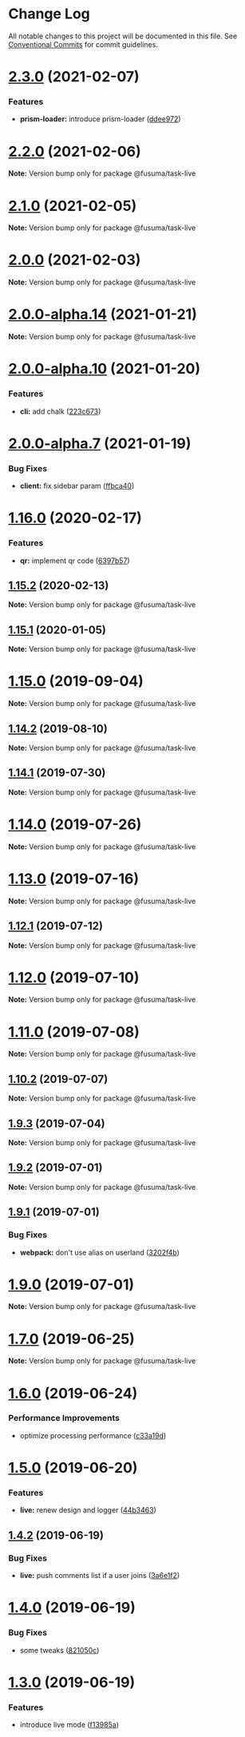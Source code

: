 # Change Log

All notable changes to this project will be documented in this file.
See [Conventional Commits](https://conventionalcommits.org) for commit guidelines.

# [2.3.0](https://github.com/hiroppy/fusuma/compare/v2.2.0...v2.3.0) (2021-02-07)


### Features

* **prism-loader:** introduce prism-loader ([ddee972](https://github.com/hiroppy/fusuma/commit/ddee972a547081c7cae2d89e9a499a3aaa30595b))





# [2.2.0](https://github.com/hiroppy/fusuma/compare/v2.1.0...v2.2.0) (2021-02-06)

**Note:** Version bump only for package @fusuma/task-live





# [2.1.0](https://github.com/hiroppy/fusuma/compare/v2.0.0...v2.1.0) (2021-02-05)

**Note:** Version bump only for package @fusuma/task-live





# [2.0.0](https://github.com/hiroppy/fusuma/compare/v2.0.0-alpha.28...v2.0.0) (2021-02-03)

**Note:** Version bump only for package @fusuma/task-live





# [2.0.0-alpha.14](https://github.com/hiroppy/fusuma/compare/v2.0.0-alpha.13...v2.0.0-alpha.14) (2021-01-21)

**Note:** Version bump only for package @fusuma/task-live





# [2.0.0-alpha.10](https://github.com/hiroppy/fusuma/compare/v2.0.0-alpha.9...v2.0.0-alpha.10) (2021-01-20)


### Features

* **cli:** add chalk ([223c673](https://github.com/hiroppy/fusuma/commit/223c673f7647b44aade2c2d1a8dbf9e5b18c507c))





# [2.0.0-alpha.7](https://github.com/hiroppy/fusuma/compare/v2.0.0-alpha.6...v2.0.0-alpha.7) (2021-01-19)

### Bug Fixes

- **client:** fix sidebar param ([ffbca40](https://github.com/hiroppy/fusuma/commit/ffbca408a19fb82b99b7f4c53c7692546bb63bd2))

# [1.16.0](https://github.com/hiroppy/fusuma/compare/v1.15.2...v1.16.0) (2020-02-17)

### Features

- **qr:** implement qr code ([6397b57](https://github.com/hiroppy/fusuma/commit/6397b57ff1c655aa07827968f690e0079cfbb88f))

## [1.15.2](https://github.com/hiroppy/fusuma/compare/v1.15.1...v1.15.2) (2020-02-13)

**Note:** Version bump only for package @fusuma/task-live

## [1.15.1](https://github.com/hiroppy/fusuma/compare/v1.15.0...v1.15.1) (2020-01-05)

**Note:** Version bump only for package @fusuma/task-live

# [1.15.0](https://github.com/hiroppy/fusuma/compare/v1.14.2...v1.15.0) (2019-09-04)

**Note:** Version bump only for package @fusuma/task-live

## [1.14.2](https://github.com/hiroppy/fusuma/compare/v1.14.1...v1.14.2) (2019-08-10)

**Note:** Version bump only for package @fusuma/task-live

## [1.14.1](https://github.com/hiroppy/fusuma/compare/v1.14.0...v1.14.1) (2019-07-30)

**Note:** Version bump only for package @fusuma/task-live

# [1.14.0](https://github.com/hiroppy/fusuma/compare/v1.13.0...v1.14.0) (2019-07-26)

**Note:** Version bump only for package @fusuma/task-live

# [1.13.0](https://github.com/hiroppy/fusuma/compare/v1.12.1...v1.13.0) (2019-07-16)

**Note:** Version bump only for package @fusuma/task-live

## [1.12.1](https://github.com/hiroppy/fusuma/compare/v1.12.0...v1.12.1) (2019-07-12)

**Note:** Version bump only for package @fusuma/task-live

# [1.12.0](https://github.com/hiroppy/fusuma/compare/v1.11.0...v1.12.0) (2019-07-10)

**Note:** Version bump only for package @fusuma/task-live

# [1.11.0](https://github.com/hiroppy/fusuma/compare/v1.10.2...v1.11.0) (2019-07-08)

**Note:** Version bump only for package @fusuma/task-live

## [1.10.2](https://github.com/hiroppy/fusuma/compare/v1.10.1...v1.10.2) (2019-07-07)

**Note:** Version bump only for package @fusuma/task-live

## [1.9.3](https://github.com/hiroppy/fusuma/compare/v1.9.2...v1.9.3) (2019-07-04)

**Note:** Version bump only for package @fusuma/task-live

## [1.9.2](https://github.com/hiroppy/fusuma/compare/v1.9.1...v1.9.2) (2019-07-01)

**Note:** Version bump only for package @fusuma/task-live

## [1.9.1](https://github.com/hiroppy/fusuma/compare/v1.9.0...v1.9.1) (2019-07-01)

### Bug Fixes

- **webpack:** don't use alias on userland ([3202f4b](https://github.com/hiroppy/fusuma/commit/3202f4b))

# [1.9.0](https://github.com/hiroppy/fusuma/compare/v1.8.0...v1.9.0) (2019-07-01)

**Note:** Version bump only for package @fusuma/task-live

# [1.7.0](https://github.com/hiroppy/fusuma/compare/v1.6.0...v1.7.0) (2019-06-25)

**Note:** Version bump only for package @fusuma/task-live

# [1.6.0](https://github.com/hiroppy/fusuma/compare/v1.5.1...v1.6.0) (2019-06-24)

### Performance Improvements

- optimize processing performance ([c33a19d](https://github.com/hiroppy/fusuma/commit/c33a19d))

# [1.5.0](https://github.com/hiroppy/fusuma/compare/v1.4.2...v1.5.0) (2019-06-20)

### Features

- **live:** renew design and logger ([44b3463](https://github.com/hiroppy/fusuma/commit/44b3463))

## [1.4.2](https://github.com/hiroppy/fusuma/compare/v1.4.1...v1.4.2) (2019-06-19)

### Bug Fixes

- **live:** push comments list if a user joins ([3a6e1f2](https://github.com/hiroppy/fusuma/commit/3a6e1f2))

# [1.4.0](https://github.com/hiroppy/fusuma/compare/v1.3.0...v1.4.0) (2019-06-19)

### Bug Fixes

- some tweaks ([821050c](https://github.com/hiroppy/fusuma/commit/821050c))

# [1.3.0](https://github.com/hiroppy/fusuma/compare/v1.2.3...v1.3.0) (2019-06-19)

### Features

- introduce live mode ([f13985a](https://github.com/hiroppy/fusuma/commit/f13985a))
